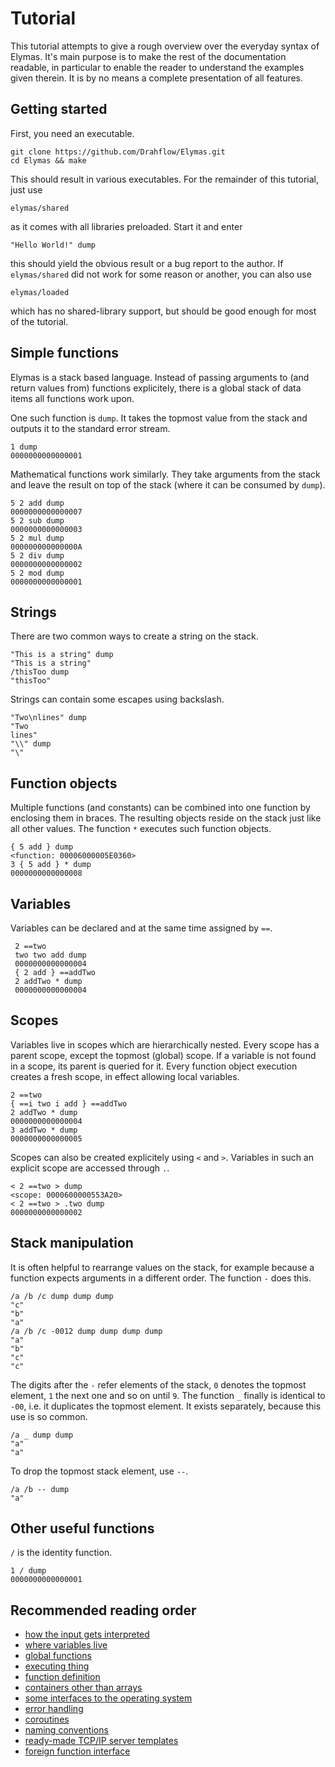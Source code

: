 Tutorial
========

This tutorial attempts to give a rough overview over the everyday syntax of Elymas.
It's main purpose is to make the rest of the documentation readable, in particular
to enable the reader to understand the examples given therein. It is by no means
a complete presentation of all features.


Getting started
---------------

First, you need an executable. 

    git clone https://github.com/Drahflow/Elymas.git
    cd Elymas && make

This should result in various executables. For the remainder of this tutorial, just use

    elymas/shared 

as it comes with all libraries preloaded. Start it and enter

    "Hello World!" dump

this should yield the obvious result or a bug report to the author.
If `elymas/shared` did not work for some reason or another, you can also use

    elymas/loaded

which has no shared-library support, but should be good enough for most of the tutorial.


Simple functions
----------------

Elymas is a stack based language. Instead of passing arguments to (and return values from)
functions explicitely, there is a global stack of data items all functions work upon.

One such function is `dump`. It takes the topmost value from the stack and outputs it to
the standard error stream.

    1 dump
    0000000000000001

Mathematical functions work similarly. They take arguments from the stack and leave the
result on top of the stack (where it can be consumed by `dump`).

    5 2 add dump
    0000000000000007
    5 2 sub dump
    0000000000000003
    5 2 mul dump
    000000000000000A
    5 2 div dump
    0000000000000002
    5 2 mod dump
    0000000000000001


Strings
-------

There are two common ways to create a string on the stack.

    "This is a string" dump
    "This is a string"
    /thisToo dump
    "thisToo"

Strings can contain some escapes using backslash.

    "Two\nlines" dump
    "Two
    lines"
    "\\" dump
    "\"


Function objects
----------------

Multiple functions (and constants) can be combined into one function by enclosing them
in braces. The resulting objects reside on the stack just like all other values.
The function `*` executes such function objects.

    { 5 add } dump
    <function: 00006000005E0360>
    3 { 5 add } * dump
    0000000000000008


Variables
---------

Variables can be declared and at the same time assigned by `==`.

     2 ==two
     two two add dump
     0000000000000004
     { 2 add } ==addTwo
     2 addTwo * dump
     0000000000000004


Scopes
------

Variables live in scopes which are hierarchically nested. Every scope has a parent scope,
except the topmost (global) scope. If a variable is not found in a scope, its parent is
queried for it. Every function object execution creates a fresh scope, in effect allowing
local variables.

    2 ==two
    { ==i two i add } ==addTwo
    2 addTwo * dump
    0000000000000004
    3 addTwo * dump
    0000000000000005

Scopes can also be created explicitely using `<` and `>`. Variables in such an explicit
scope are accessed through `.`.

    < 2 ==two > dump
    <scope: 0000600000553A20>
    < 2 ==two > .two dump
    0000000000000002


Stack manipulation
------------------

It is often helpful to rearrange values on the stack, for example because a function
expects arguments in a different order. The function `-` does this.

    /a /b /c dump dump dump
    "c"
    "b"
    "a"
    /a /b /c -0012 dump dump dump dump
    "a"
    "b"
    "c"
    "c"

The digits after the `-` refer elements of the stack, `0` denotes the topmost element,
`1` the next one and so on until `9`. The function `_` finally is identical to `-00`,
i.e. it duplicates the topmost element. It exists separately, because this use is so
common.

    /a _ dump dump
    "a"
    "a"

To drop the topmost stack element, use `--`.

    /a /b -- dump
    "a"


Other useful functions
----------------------

`/` is the identity function.

    1 / dump
    0000000000000001


Recommended reading order
-------------------------

* [how the input gets interpreted](parsing.md)
* [where variables live](scopes.md)
* [global functions](global.md)
* [executing thing](sexecution.md)
* [function definition](quoting.md)
* [containers other than arrays](container.md)
* [some interfaces to the operating system](sys.md)
* [error handling](err.md)
* [coroutines](coroutines.md)
* [naming conventions](conventions.md)
* [ready-made TCP/IP server templates](server.md)
* [foreign function interface](ffi.md)
